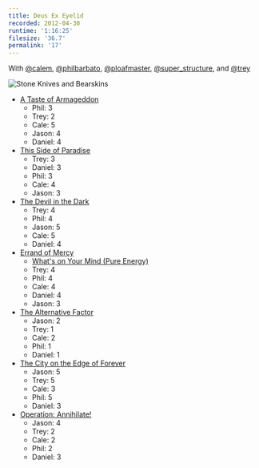 ```yaml
---
title: Deus Ex Eyelid
recorded: 2012-04-30
runtime: '1:16:25'
filesize: '36.7'
permalink: '17'
---
```


With
[@calem](https://twitter.com/calem),
[@philbarbato](https://twitter.com/philbarbato),
[@ploafmaster](https://twitter.com/ploafmaster),
[@super_structure](https://twitter.com/super_structure), and
[@trey](https://twitter.com/trey)

![Stone Knives and Bearskins](https://jawgrind.s3.amazonaws.com/Jawgrind-Episode-17.jpg)

- [A Taste of Armageddon](http://en.wikipedia.org/wiki/A_Taste_of_Armageddon)
    - Phil: 3
    - Trey: 2
    - Cale: 5
    - Jason: 4
    - Daniel: 4
- [This Side of Paradise](http://en.wikipedia.org/wiki/This_Side_of_Paradise_(Star_Trek:_The_Original_Series))
    - Trey: 3
    - Daniel: 3
    - Phil: 3
    - Cale: 4
    - Jason: 3
- [The Devil in the Dark](http://en.wikipedia.org/wiki/The_Devil_in_the_Dark)
    - Trey: 4
    - Phil: 4
    - Jason: 5
    - Cale: 5
    - Daniel: 4
- [Errand of Mercy](http://en.wikipedia.org/wiki/Errand_of_Mercy)
    - [What's on Your Mind (Pure Energy)](http://en.wikipedia.org/wiki/What%27s_on_Your_Mind_(Pure_Energy))
    - Trey: 4
    - Phil: 4
    - Cale: 4
    - Daniel: 4
    - Jason: 3
- [The Alternative Factor](http://en.wikipedia.org/wiki/The_Alternative_Factor)
    - Jason: 2
    - Trey: 1
    - Cale: 2
    - Phil: 1
    - Daniel: 1
- [The City on the Edge of Forever](http://en.wikipedia.org/wiki/The_City_on_the_Edge_of_Forever)
    - Jason: 5
    - Trey: 5
    - Cale: 3
    - Phil: 5
    - Daniel: 3
- [Operation: Annihilate!](http://en.wikipedia.org/wiki/Operation:_Annihilate!)
    - Jason: 4
    - Trey: 2
    - Cale: 2
    - Phil: 2
    - Daniel: 3
